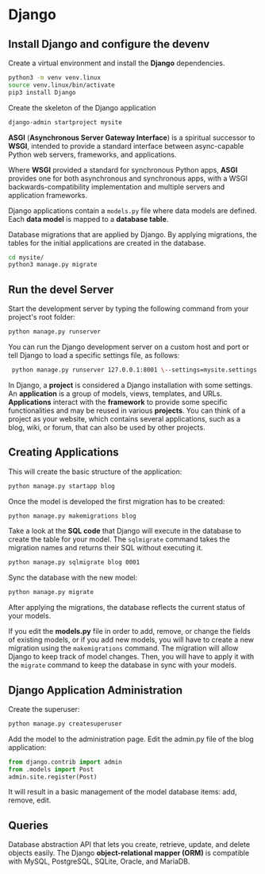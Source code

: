 # Django

## Install Django and configure the devenv

Create a virtual environment and install the **Django** dependencies.

```bash
python3 -m venv venv.linux
source venv.linux/bin/activate
pip3 install Django
```

Create the skeleton of the Django application

```bash
django-admin startproject mysite
```

**ASGI** (**Asynchronous Server Gateway Interface**) is a spiritual successor to **WSGI**, intended to provide a standard interface between async-capable Python web servers, frameworks, and applications.

Where **WSGI** provided a standard for synchronous Python apps, **ASGI** provides one for both asynchronous and synchronous apps, with a WSGI backwards-compatibility implementation and multiple servers and application frameworks.

Django applications contain a ```models.py``` file where data models are defined. Each **data model** is mapped to a **database table**.

Database migrations that are applied by Django. By applying migrations, the tables for the initial applications are created in the database.
```bash
cd mysite/
python3 manage.py migrate
```
 
## Run the devel Server

 Start the development server by typing the following command from your project's root folder:

 ```bash
 python manage.py runserver
 ```

You can run the Django development server on a custom host and port or tell Django to load a specific settings file, as follows:

```bash
 python manage.py runserver 127.0.0.1:8001 \--settings=mysite.settings
```

In Django, a **project** is considered a Django installation with some settings. An **application** is a group of models, views, templates, and URLs. **Applications** interact with the **framework** to provide some specific functionalities and may be reused in various **projects**. You can think of a project as your website, which contains several applications, such as a blog, wiki, or forum, that can also be used by other projects.

## Creating Applications

This will create the basic structure of the application:
```bash
python manage.py startapp blog
```
Once the model is developed the first migration has to be created:

```bash
python manage.py makemigrations blog
```
Take a look at the **SQL code** that Django will execute in the database to create the table for your model. The `sqlmigrate` command takes the migration names and returns their SQL without executing it.

```bash
python manage.py sqlmigrate blog 0001
```

Sync the database with the new model:

```bash
python manage.py migrate
```
 After applying the migrations, the database reflects the current status of your models.

If you edit the **models.py** file in order to add, remove, or change the fields of existing models, or if you add new models, you will have to create a new migration using the `makemigrations` command. The migration will allow Django to keep track of model changes. Then, you will have to apply it with the `migrate` command to keep the database in sync with your models.

## Django Application Administration

Create the superuser:
```bash
python manage.py createsuperuser
```

Add the model to the administration page.  Edit the admin.py file of the blog application:

```python
from django.contrib import admin
from .models import Post
admin.site.register(Post)
```
It will result in a basic management of the model database items: add, remove, edit.


## Queries

Database abstraction API that lets you create, retrieve, update, and delete objects easily. The Django **object-relational mapper (ORM)** is compatible with MySQL, PostgreSQL, SQLite, Oracle, and MariaDB.

